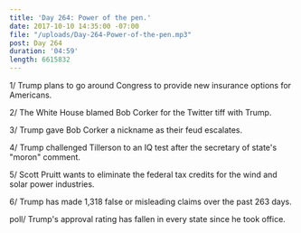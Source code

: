 ```yaml
---
title: 'Day 264: Power of the pen.'
date: 2017-10-10 14:35:00 -07:00
file: "/uploads/Day-264-Power-of-the-pen.mp3"
post: Day 264
duration: '04:59'
length: 6615832
---
```


1/ Trump plans to go around Congress to provide new insurance options for Americans.

2/ The White House blamed Bob Corker for the Twitter tiff with Trump.

3/ Trump gave Bob Corker a nickname as their feud escalates.

4/ Trump challenged Tillerson to an IQ test after the secretary of state's "moron" comment.

5/ Scott Pruitt wants to eliminate the federal tax credits for the wind and solar power industries.

6/ Trump has made 1,318 false or misleading claims over the past 263 days.

poll/ Trump's approval rating has fallen in every state since he took office.